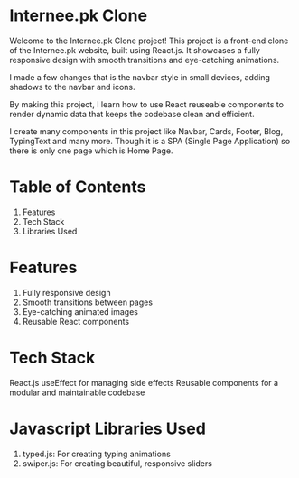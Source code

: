 # Internee.pk Clone

Welcome to the Internee.pk Clone project! This project is a front-end clone of the Internee.pk website, built using React.js. It showcases a fully responsive design with smooth transitions and eye-catching animations.

I made a few changes that is the navbar style in small devices, adding shadows to the navbar and icons.

By making this project, I learn how to use React reuseable components to render dynamic data that keeps the codebase clean and efficient.

I create many components in this project like Navbar, Cards, Footer, Blog, TypingText and many more. Though it is a SPA (Single Page Application) so there is only one page which is Home Page.

# Table of Contents

1. Features
2. Tech Stack
3. Libraries Used

# Features

1. Fully responsive design
2. Smooth transitions between pages
3. Eye-catching animated images
4. Reusable React components

# Tech Stack

React.js
useEffect for managing side effects
Reusable components for a modular and maintainable codebase

# Javascript Libraries Used

1. typed.js: For creating typing animations
2. swiper.js: For creating beautiful, responsive sliders
